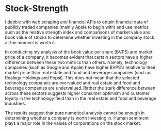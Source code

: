 # Stock-Strength
I dabble with web scraping and financial APIs to obtain financial data of publicly traded companies (mainly Apple to begin with) and use metrics such as the relative strength index and comparisons of market value and book value of stocks to determine whether investing in the company stock at the moment is worth it.

In conducting my analysis of the book value per share (BVPS) and market price of a company, it becomes evident that certain sectors have a higher difference between these two metrics than others. Namely, technology companies (such as Google and Apple) have higher BVPS's relative to their market price than real estate and food and beverage companies (such as Realogy Holdings and Pepsi). This does not mean that the selected technology companeis are overvalued and real estate and food and beverage companies are undervalued. Rather the stark difference between across these sectors suggests higher consumer optimism and customer loyalty in the technology field than in the real estate and food and beverage industries.


The results suggest that pure numerical analysis cannot be enough in determining whether a company is worth investing in. Human sentiment plays a major role in the values of corporations on the stock market. 
